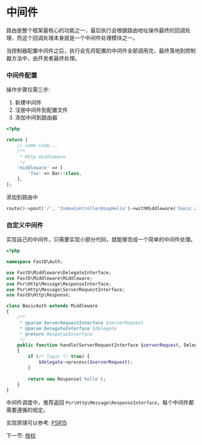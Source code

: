 # 中间件

路由是整个框架最核心的功能之一，最后执行会根据路由地址操作最终的回调处理，而这个回调处理本身就是一个中间件处理模块之一。

当控制器配置中间件之后，执行会先将配置的中间件全部调用完，最终落地到控制器方法中，由开发者最终处理。

### 中间件配置

操作步骤仅需三步:

1. 新建中间件
2. 注册中间件到配置文件
3. 添加中间到路由器

```php
<?php

return [
    // some code...
    /**
     * Http middleware
     */
    'middleware' => [
        'foo' => Bar::class,
    ],
];
```

添加到路由中

```php
route()->post('/', 'IndexController@sayHello')->withMiddleware('basic.auth');
```

### 自定义中间件

实现自己的中间件，只需要实现小部分代码，就能够完成一个简单的中间件处理。

```php
<?php

namespace FastD\Auth;

use FastD\Middleware\DelegateInterface;
use FastD\Middleware\Middleware;
use Psr\Http\Message\ResponseInterface;
use Psr\Http\Message\ServerRequestInterface;
use FastD\Http\Response;

class BasicAuth extends Middleware
{
    /**
     * @param ServerRequestInterface $serverRequest
     * @param DelegateInterface $delegate
     * @return ResponseInterface
     */
    public function handle(ServerRequestInterface $serverRequest, DelegateInterface $delegate)
    {
        if (/* logic */ true) {
            $delegate->process($serverRequest);
        }
        
        return new Response('hello');
    }
}
```

中间件调度中，推荐返回 `Psr\Http\Message\ResponseInterface`，每个中间件都需要遵循的规定。

实现原理可以参考: [PSR15](https://github.com/php-fig/fig-standards/blob/master/proposed/http-middleware)

下一节: [授权](zh-cn/basic/2-6-authorization.md)
